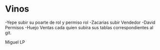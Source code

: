 # Vinos
 -Yepe subir su poarte de rol y permiso rol
 -Zacarias subir Vendedor
 -David Permisos
 -Huejo Ventas
 cada quien subira sus tablas correspondientes al git.

 Miguel LP
 
